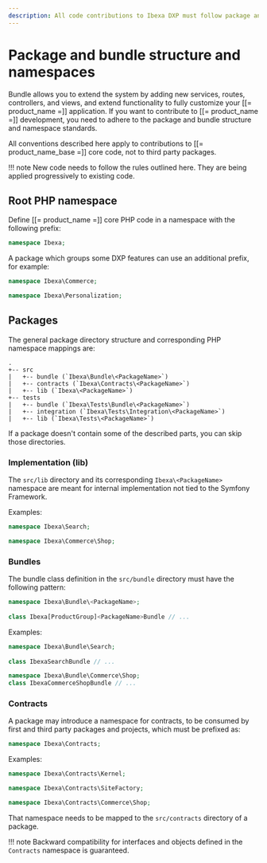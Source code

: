 ```yaml
---
description: All code contributions to Ibexa DXP must follow package and bundle structure and namespace standards.
---
```


# Package and bundle structure and namespaces

Bundle allows you to extend the system by adding new services, routes, controllers, and views, and extend functionality to fully customize your [[= product_name =]] application.
If you want to contribute to [[= product_name =]] development, you need to adhere to the package and bundle structure and namespace standards.

All conventions described here apply to contributions to [[= product_name_base =]] core code, not to third party packages.

!!! note
    New code needs to follow the rules outlined here.
    They are being applied progressively to existing code.



## Root PHP namespace

Define [[= product_name =]] core PHP code in a namespace with the following prefix:



```php
namespace Ibexa;
```

A package which groups some DXP features can use an additional prefix, for example:



```php
namespace Ibexa\Commerce;
```



```php
namespace Ibexa\Personalization;
```



## Packages

The general package directory structure and corresponding PHP namespace mappings are:



```
.
+-- src
|   +-- bundle (`Ibexa\Bundle\<PackageName>`)
|   +-- contracts (`Ibexa\Contracts\<PackageName>`)
|   +-- lib (`Ibexa\<PackageName>`)
+-- tests
|   +-- bundle (`Ibexa\Tests\Bundle\<PackageName>`)
|   +-- integration (`Ibexa\Tests\Integration\<PackageName>`)
|   +-- lib (`Ibexa\Tests\<PackageName>`)
```

If a package doesn't contain some of the described parts, you can skip those directories.



### Implementation (lib)

The `src/lib` directory and its corresponding `Ibexa\<PackageName>` namespace are meant for internal implementation not tied to the Symfony Framework.

Examples:



```php
namespace Ibexa\Search;
```



```php
namespace Ibexa\Commerce\Shop;
```



### Bundles

The bundle class definition in the `src/bundle` directory must have the following pattern:



```php
namespace Ibexa\Bundle\<PackageName>;
 
class Ibexa[ProductGroup]<PackageName>Bundle // ...
```

Examples:

```php
namespace Ibexa\Bundle\Search;
 
class IbexaSearchBundle // ...
```



```php
namespace Ibexa\Bundle\Commerce\Shop;
class IbexaCommerceShopBundle // ...
```



### Contracts

A package may introduce a namespace for contracts, to be consumed by first and third party packages
and projects, which must be prefixed as:



```php
namespace Ibexa\Contracts;
```

Examples:



```php
namespace Ibexa\Contracts\Kernel;
```



```php
namespace Ibexa\Contracts\SiteFactory;
```



```php
namespace Ibexa\Contracts\Commerce\Shop;
```

That namespace needs to be mapped to the `src/contracts` directory of a package.

!!! note
    Backward compatibility for interfaces and objects defined in the `Contracts` namespace is guaranteed.
